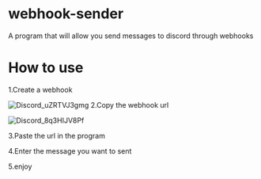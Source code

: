 # webhook-sender
A program that will allow you send messages to discord through webhooks
# How to use
1.Create a webhook

![Discord_uZRTVJ3gmg](https://github.com/Neoriat/webhook-sender/assets/107317573/4b892432-54cc-4eb1-9efa-7df8d021597d)
2.Copy the webhook url

![Discord_8q3HIJV8Pf](https://github.com/Neoriat/webhook-sender/assets/107317573/a19e325c-71e6-474c-82da-7cd7b8773a69)

3.Paste the url in the program

4.Enter the message you want to sent

5.enjoy 
